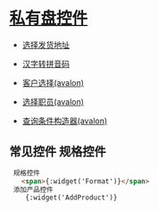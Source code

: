 

# [私有盘控件](widgetList)

- [选择发货地址](choiceAddressWidgit)

- [汉字转拼音码](fz2py)   
- [客户选择(avalon)](selcustom)   
- [选择职员(avalon)](optmember)   
- [查询条件构造器(avalon)](fieldsearch)

## 常见控件  规格控件
```` html
 规格控件
   <span>{:widget('Format')}</span>  
 添加产品控件
    {:widget('AddProduct')}
   
````